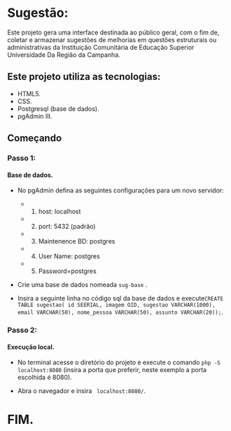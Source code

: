 # Sugestão:

Este projeto gera uma interface destinada ao público geral, com o fim de, coletar e armazenar sugestões de melhorias em questões estruturais ou administrativas da Instituição Comunitária de Educação Superior Universidade Da Região da Campanha.

## Este projeto utiliza as tecnologias:

* HTML5.
* CSS.
* Postgresql (base de dados).
* pgAdmin III.


## Começando

### Passo 1:

#### Base de dados.

* No pgAdmin defina as seguintes configurações para um novo servidor: 

    * 1. host: localhost 
    * 2. port: 5432 (padrão)
    * 3. Maintenence BD: postgres
    * 4. User Name: postgres 
    * 5. Password=postgres 

* Crie uma base de dados nomeada ``` sug-base ``` .

* Insira a seguinte linha no código sql da base de dados e execute``` CREATE TABLE sugestao( id SEERIAL, imagem OID, sugestao VARCHAR(1000), email VARCHAR(50), nome_pessoa VARCHAR(50), assunto VARCHAR(20)); ```.

### Passo 2:

#### Execução local.

* No terminal acesse o diretório do projeto e execute o comando ``` php -S localhost:8080 ``` (insira a porta que preferir, neste exemplo a porta escolhida é 8080).

* Abra o navegador e insira ``` localhost:8080/```.

# FIM.

